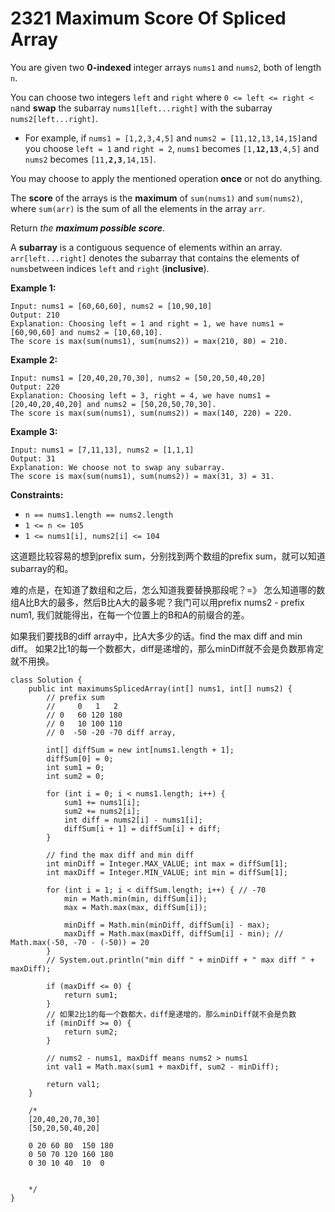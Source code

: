 # 2321 Maximum Score Of Spliced Array



You are given two **0-indexed** integer arrays `nums1` and `nums2`, both of length `n`.

You can choose two integers `left` and `right` where `0 <= left <= right < n`and **swap** the subarray `nums1[left...right]` with the subarray `nums2[left...right]`.

* For example, if `nums1 = [1,2,3,4,5]` and `nums2 = [11,12,13,14,15]`and you choose `left = 1` and `right = 2`, `nums1` becomes `[1,`**`12,13`**`,4,5]` and `nums2` becomes `[11,`**`2,3`**`,14,15]`.

You may choose to apply the mentioned operation **once** or not do anything.

The **score** of the arrays is the **maximum** of `sum(nums1)` and `sum(nums2)`, where `sum(arr)` is the sum of all the elements in the array `arr`.

Return _the **maximum possible score**_.

A **subarray** is a contiguous sequence of elements within an array. `arr[left...right]` denotes the subarray that contains the elements of `nums`between indices `left` and `right` (**inclusive**).

&#x20;

**Example 1:**

```
Input: nums1 = [60,60,60], nums2 = [10,90,10]
Output: 210
Explanation: Choosing left = 1 and right = 1, we have nums1 = [60,90,60] and nums2 = [10,60,10].
The score is max(sum(nums1), sum(nums2)) = max(210, 80) = 210.
```

**Example 2:**

```
Input: nums1 = [20,40,20,70,30], nums2 = [50,20,50,40,20]
Output: 220
Explanation: Choosing left = 3, right = 4, we have nums1 = [20,40,20,40,20] and nums2 = [50,20,50,70,30].
The score is max(sum(nums1), sum(nums2)) = max(140, 220) = 220.
```

**Example 3:**

```
Input: nums1 = [7,11,13], nums2 = [1,1,1]
Output: 31
Explanation: We choose not to swap any subarray.
The score is max(sum(nums1), sum(nums2)) = max(31, 3) = 31.
```

&#x20;

**Constraints:**

* `n == nums1.length == nums2.length`
* `1 <= n <= 105`
* `1 <= nums1[i], nums2[i] <= 104`

这道题比较容易的想到prefix sum，分别找到两个数组的prefix sum，就可以知道subarray的和。

难的点是，在知道了数组和之后，怎么知道我要替换那段呢？=》 怎么知道哪的数组A比B大的最多，然后B比A大的最多呢？我门可以用prefix nums2 - prefix num1, 我们就能得出，在每一个位置上的B和A的前缀合的差。

如果我们要找B的diff array中，比A大多少的话。find the max diff and min diff。 如果2比1的每一个数都大，diff是递增的，那么minDiff就不会是负数那肯定就不用换。

```
class Solution {
    public int maximumsSplicedArray(int[] nums1, int[] nums2) {
        // prefix sum
        //     0   1   2
        // 0   60 120 180
        // 0   10 100 110
        // 0  -50 -20 -70 diff array, 
               
        int[] diffSum = new int[nums1.length + 1];
        diffSum[0] = 0;
        int sum1 = 0;
        int sum2 = 0;
        
        for (int i = 0; i < nums1.length; i++) {
            sum1 += nums1[i];
            sum2 += nums2[i];
            int diff = nums2[i] - nums1[i];
            diffSum[i + 1] = diffSum[i] + diff;
        }
        
        // find the max diff and min diff
        int minDiff = Integer.MAX_VALUE; int max = diffSum[1]; 
        int maxDiff = Integer.MIN_VALUE; int min = diffSum[1];
    
        for (int i = 1; i < diffSum.length; i++) { // -70
            min = Math.min(min, diffSum[i]);
            max = Math.max(max, diffSum[i]);
            
            minDiff = Math.min(minDiff, diffSum[i] - max); 
            maxDiff = Math.max(maxDiff, diffSum[i] - min); // Math.max(-50, -70 - (-50)) = 20
        }
        // System.out.println("min diff " + minDiff + " max diff " + maxDiff);
        
        if (maxDiff <= 0) {
            return sum1;
        }
        // 如果2比1的每一个数都大，diff是递增的，那么minDiff就不会是负数
        if (minDiff >= 0) {
            return sum2;
        }
         
        // nums2 - nums1, maxDiff means nums2 > nums1
        int val1 = Math.max(sum1 + maxDiff, sum2 - minDiff);
        
        return val1;
    }
    
    /*
    [20,40,20,70,30]
    [50,20,50,40,20]
    
    0 20 60 80  150 180
    0 50 70 120 160 180
    0 30 10 40  10  0
    
    
    */
}
```
